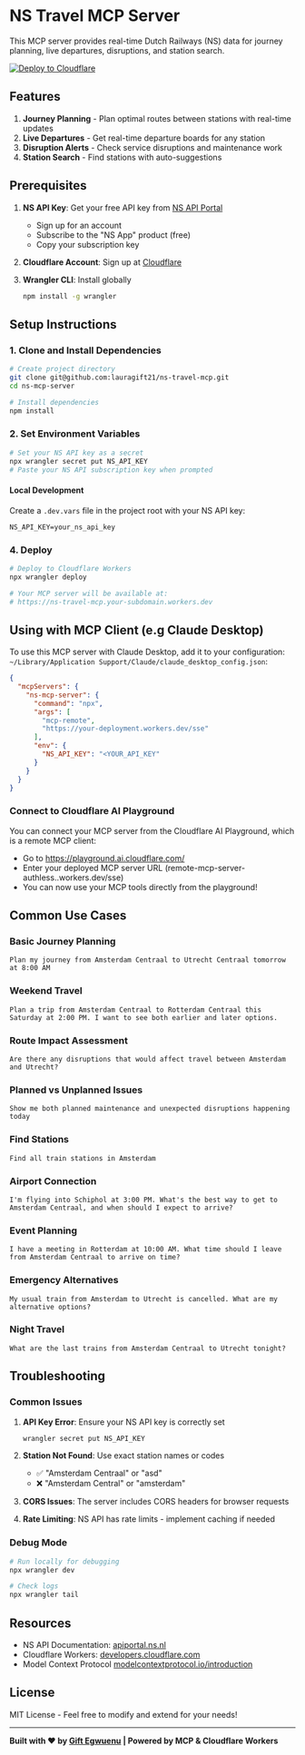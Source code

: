 # NS Travel MCP Server 

This MCP server provides real-time Dutch Railways (NS) data for journey planning, live departures, disruptions, and station search.

[![Deploy to Cloudflare](https://deploy.workers.cloudflare.com/button)](https://deploy.workers.cloudflare.com/?url=<https://github.com/lauragift21/ns-travel-mcp>)

## Features

1. **Journey Planning** - Plan optimal routes between stations with real-time updates
2. **Live Departures** - Get real-time departure boards for any station  
3. **Disruption Alerts** - Check service disruptions and maintenance work
4. **Station Search** - Find stations with auto-suggestions

## Prerequisites

1. **NS API Key**: Get your free API key from [NS API Portal](https://apiportal.ns.nl/)
   - Sign up for an account
   - Subscribe to the "NS App" product (free)
   - Copy your subscription key

2. **Cloudflare Account**: Sign up at [Cloudflare](https://cloudflare.com)

3. **Wrangler CLI**: Install globally
   ```bash
   npm install -g wrangler
   ```

## Setup Instructions

### 1. Clone and Install Dependencies

```bash
# Create project directory
git clone git@github.com:lauragift21/ns-travel-mcp.git
cd ns-mcp-server

# Install dependencies
npm install
```

### 2. Set Environment Variables

```bash
# Set your NS API key as a secret
npx wrangler secret put NS_API_KEY
# Paste your NS API subscription key when prompted
```

#### Local Development

Create a `.dev.vars` file in the project root with your NS API key:

```
NS_API_KEY=your_ns_api_key
```
### 4. Deploy

```bash
# Deploy to Cloudflare Workers
npx wrangler deploy

# Your MCP server will be available at:
# https://ns-travel-mcp.your-subdomain.workers.dev
```

## Using with MCP Client (e.g Claude Desktop)

To use this MCP server with Claude Desktop, add it to your configuration:  `~/Library/Application Support/Claude/claude_desktop_config.json`:

```json
{
  "mcpServers": {
    "ns-mcp-server": {
      "command": "npx",
      "args": [
        "mcp-remote",
        "https://your-deployment.workers.dev/sse"
      ],
      "env": {
        "NS_API_KEY": "<YOUR_API_KEY"
      }
    }
  }
}
```

### Connect to Cloudflare AI Playground

You can connect your MCP server from the Cloudflare AI Playground, which is a remote MCP client:

- Go to https://playground.ai.cloudflare.com/
- Enter your deployed MCP server URL (remote-mcp-server-authless.<your-account>.workers.dev/sse)
- You can now use your MCP tools directly from the playground!


## Common Use Cases

### Basic Journey Planning
```
Plan my journey from Amsterdam Centraal to Utrecht Centraal tomorrow at 8:00 AM
```

### Weekend Travel
```
Plan a trip from Amsterdam Centraal to Rotterdam Centraal this Saturday at 2:00 PM. I want to see both earlier and later options.
```

### Route Impact Assessment
```
Are there any disruptions that would affect travel between Amsterdam and Utrecht?
```

### Planned vs Unplanned Issues
```
Show me both planned maintenance and unexpected disruptions happening today
```

### Find Stations
```
Find all train stations in Amsterdam
```

### Airport Connection
```
I'm flying into Schiphol at 3:00 PM. What's the best way to get to Amsterdam Centraal, and when should I expect to arrive?
```

### Event Planning
```
I have a meeting in Rotterdam at 10:00 AM. What time should I leave from Amsterdam Centraal to arrive on time?
```

### Emergency Alternatives
```
My usual train from Amsterdam to Utrecht is cancelled. What are my alternative options?
```

### Night Travel
```
What are the last trains from Amsterdam Centraal to Utrecht tonight?
```

## Troubleshooting

### Common Issues

1. **API Key Error**: Ensure your NS API key is correctly set
   ```bash
   wrangler secret put NS_API_KEY
   ```

2. **Station Not Found**: Use exact station names or codes
   - ✅ "Amsterdam Centraal" or "asd"
   - ❌ "Amsterdam Central" or "amsterdam"

3. **CORS Issues**: The server includes CORS headers for browser requests

4. **Rate Limiting**: NS API has rate limits - implement caching if needed

### Debug Mode
```bash
# Run locally for debugging
npx wrangler dev

# Check logs
npx wrangler tail
```

## Resources

- NS API Documentation: [apiportal.ns.nl](https://apiportal.ns.nl)
- Cloudflare Workers: [developers.cloudflare.com](https://developers.cloudflare.com)
- Model Context Protocol [modelcontextprotocol.io/introduction](https://modelcontextprotocol.io/introduction)

## License

MIT License - Feel free to modify and extend for your needs!

---

**Built with ❤️ by [Gift Egwuenu](https://github.com/lauragift21) | Powered by MCP & Cloudflare Workers**